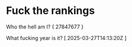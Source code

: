 # Fuck the rankings

Who the hell am I?
{ 27847677 }

What fucking year is it?
[ 2025-03-27T14:13:20Z ]
